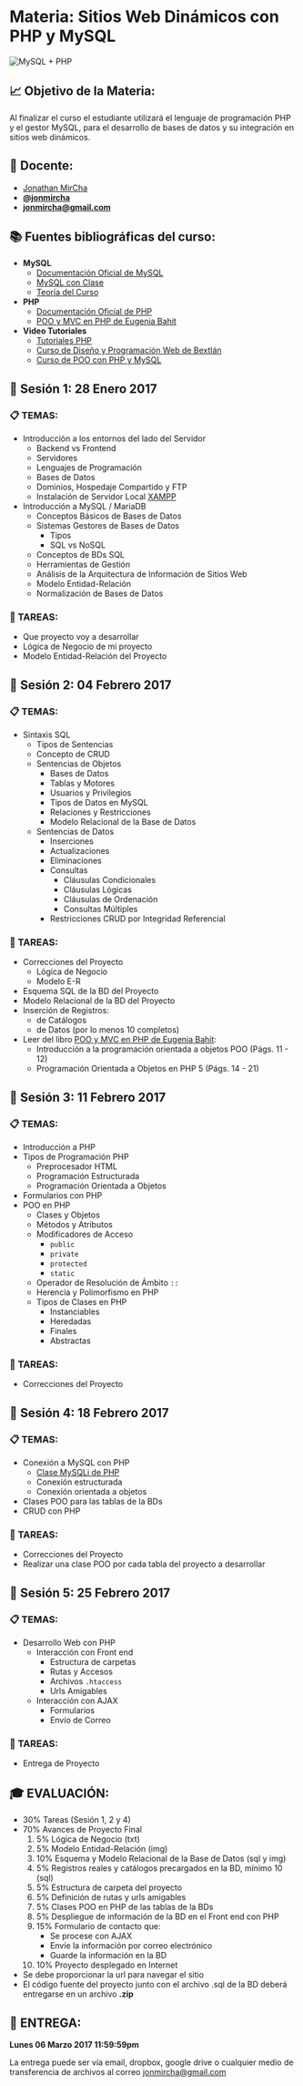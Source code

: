 # Materia: Sitios Web Dinámicos con PHP y MySQL

![MySQL + PHP](http://bextlan.com/img/para-cursos/poo-php-mysql.jpg)

## :chart_with_upwards_trend: Objetivo de la Materia:

Al finalizar el curso el estudiante utilizará el lenguaje de programación PHP y el gestor MySQL, para el desarrollo de bases de datos y su integración en sitios web dinámicos.

## :bow: Docente:

* [Jonathan MirCha](http://jonmircha.com)
* **[@jonmircha](https://twitter.com/jonmircha)**
* **[jonmircha@gmail.com](mailto:jonmircha@gmail.com)**

## :books: Fuentes bibliográficas del curso:

* **MySQL**
	* [Documentación Oficial de MySQL](http://dev.mysql.com/doc/)
	* [MySQL con Clase](http://mysql.conclase.net/curso/index.php)
	* [Teoría del Curso](./teoria-mysql.md)
* **PHP**
	* [Documentación Oficial de PHP](http://php.net/manual/es/)
	* [POO y MVC en PHP de Eugenia Bahit](http://www.etnassoft.com/biblioteca/poo-y-mvc-en-php/)
* **Video Tutoriales**
	* [Tutoriales PHP](http://bextlan.com/tutoriales/php/)
	* [Curso de Diseño y Programación Web de Bextlán](http://bextlan.com/cursos/web/)
	* [Curso de POO con PHP y MySQL](http://bextlan.com/cursos/poo-php-mysql/)


## :school: Sesión 1: 28 Enero 2017

### :clipboard: TEMAS:

* Introducción a los entornos del lado del Servidor
	* Backend vs Frontend
	* Servidores
	* Lenguajes de Programación
	* Bases de Datos
	* Dominios, Hospedaje Compartido y FTP
	* Instalación de Servidor Local [XAMPP](https://www.apachefriends.org/es/index.html)
* Introducción a MySQL / MariaDB
	* Conceptos Básicos de Bases de Datos
	* Sistemas Gestores de Bases de Datos
		* Tipos
		* SQL vs NoSQL
	* Conceptos de BDs SQL
	* Herramientas de Gestión
	* Análisis de la Arquitectura de Información de Sitios Web
	* Modelo Entidad-Relación
	* Normalización de Bases de Datos

### :pencil: TAREAS:

* Que proyecto voy a desarrollar
* Lógica de Negocio de mi proyecto
* Modelo Entidad-Relación del Proyecto


## :school: Sesión 2: 04 Febrero 2017

### :clipboard: TEMAS:

* Sintaxis SQL
	* Tipos de Sentencias
	* Concepto de CRUD
	* Sentencias de Objetos
		* Bases de Datos
		* Tablas y Motores
		* Usuarios y Privilegios
		* Tipos de Datos en MySQL
		* Relaciones y Restricciones
		* Modelo Relacional de la Base de Datos
	* Sentencias de Datos
		* Inserciones
		* Actualizaciones
		* Eliminaciones
		* Consultas
			* Cláusulas Condicionales
			* Cláusulas Lógicas
			* Cláusulas de Ordenación
			* Consultas Múltiples
		* Restricciones CRUD por Integridad Referencial

### :pencil: TAREAS:

* Correcciones del Proyecto
	* Lógica de Negocio
	* Modelo E-R
* Esquema SQL de la BD del Proyecto
* Modelo Relacional de la BD del Proyecto
* Inserción de Registros:
	* de Catálogos
	* de Datos (por lo menos 10 completos)
* Leer del libro [POO y MVC en PHP de Eugenia Bahit](http://www.etnassoft.com/biblioteca/poo-y-mvc-en-php/):
	* Introducción a la programación orientada a objetos POO (Págs. 11 - 12)
	* Programación Orientada a Objetos en PHP 5 (Págs. 14 - 21)

## :school: Sesión 3: 11 Febrero 2017

### :clipboard: TEMAS:

* Introducción a PHP
* Tipos de Programación PHP
	* Preprocesador HTML
	* Programación Estructurada
	* Programación Orientada a Objetos
* Formularios con PHP
* POO en PHP
	* Clases y Objetos
	* Métodos y Atributos
	* Modificadores de Acceso
		* `public`
		* `private`
		* `protected`
		* `static`
	* Operador de Resolución de Ámbito `::`
	* Herencia y Polimorfismo en PHP
	* Tipos de Clases en PHP
		* Instanciables
		* Heredadas
		* Finales
		* Abstractas

### :pencil: TAREAS:

* Correcciones del Proyecto


## :school: Sesión 4: 18 Febrero 2017

### :clipboard: TEMAS:

* Conexión a MySQL con PHP
	* [Clase MySQLi de PHP](http://php.net/manual/es/class.mysqli.php)
	* Conexión estructurada
	* Conexión orientada a objetos
* Clases POO para las tablas de la BDs
* CRUD con PHP

### :pencil: TAREAS:

* Correcciones del Proyecto
* Realizar una clase POO por cada tabla del proyecto a desarrollar


## :school: Sesión 5: 25 Febrero 2017

### :clipboard: TEMAS:

* Desarrollo Web con PHP
	* Interacción con Front end
		* Estructura de carpetas
		* Rutas y Accesos
		* Archivos `.htaccess`
		* Urls Amigables
	* Interacción con AJAX
		* Formularios
		* Envío de Correo

### :pencil: TAREAS:

* Entrega de Proyecto


## :mortar_board: EVALUACIÓN:

* 30% Tareas (Sesión 1, 2 y 4)
* 70% Avances de Proyecto Final
	1. 5% Lógica de Negocio (txt)
	1. 5% Modelo Entidad-Relación (img)
	1. 10% Esquema y Modelo Relacional de la Base de Datos (sql y img)
	1. 5% Registros reales y catálogos precargados en la BD, mínimo 10 (sql)
	1. 5% Estructura de carpeta del proyecto
	1. 5% Definición de rutas y urls amigables
	1. 5%  Clases POO en PHP de las tablas de la BDs
	1. 5% Despliegue de información de la BD en el Front end con PHP
	1. 15% Formulario de contacto que: 
		* Se procese con AJAX
		* Envíe la información por correo electrónico
		* Guarde la información en la BD
	1. 10% Proyecto desplegado en Internet
* Se debe proporcionar la url para navegar el sitio
* El código fuente del proyecto junto con el archivo .sql de la BD deberá entregarse en un archivo **.zip**


## :date: ENTREGA:

**Lunes 06 Marzo 2017 11:59:59pm**

La entrega puede ser vía email, dropbox, google drive o cualquier medio de transferencia de archivos al correo jonmircha@gmail.com